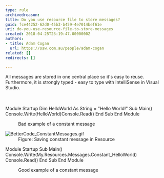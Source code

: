 ```yaml
---
type: rule
archivedreason: 
title: Do you use resource file to store messages?
guid: fce44252-62d0-45b3-b459-4e7014bef61e
uri: do-you-use-resource-file-to-store-messages
created: 2018-04-25T23:19:47.0000000Z
authors:
- title: Adam Cogan
  url: https://ssw.com.au/people/adam-cogan
related: []
redirects: []

---
```



All messages&#160;are&#160;stored in one central place so it's easy to reuse. Furthermore, it is strongly typed - easy to type with IntelliSense in Visual Studio.<br>
<br><excerpt class='endintro'></excerpt><br>
<p class="ssw15-rteElement-CodeArea">Module Startup Dim HelloWorld As String = &quot;Hello World!&quot; Sub Main() Console.Write(HelloWorld)Console.Read() End Sub End Module</p><dd class="ssw15-rteElement-FigureBad">Bad example of a constant message</dd><dl class="goodImage"><dt> <img src="/PublishingImages/BetterCode_ConstantMessages.gif" alt="BetterCode_ConstantMessages.gif" /></dt><dd>Figure&#58; Saving constant message in Resource</dd></dl> 
<p class="ssw15-rteElement-CodeArea">Module Startup Sub Main() Console.Write(My.Resources.Messages.Constant_HelloWorld) Console.Read() End Sub End Module</p><dd class="ssw15-rteElement-FigureGood">Good example of a constant message <br></dd><p>​<br></p>


